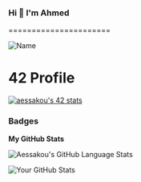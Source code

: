 ### Hi 👋 I'm Ahmed
======================

![Name](https://img.shields.io/badge/Name-aessakou-blue)

# 42 Profile

[![aessakou's 42 stats](https://badge.mediaplus.ma/darkblue/aessakou)](https://github.com/oakoudad/badge42)

### Badges

<b>My GitHub Stats</b>

![Aessakou's GitHub Language Stats](https://github-readme-stats.vercel.app/api/top-langs/?username=aessakou&layout=compact)


![Your GitHub Stats](https://github-readme-stats.vercel.app/api?username=aessakou&count_private=true&show_icons=true)

